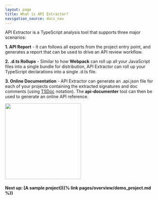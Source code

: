 ```yaml
---
layout: page
title: What is API Extractor?
navigation_source: docs_nav
---
```


API Extractor is a TypeScript analysis tool that supports three major scenarios:

**1. API Report** - It can follows all exports from the project entry point, and generates a report that can be used
to drive an API review workflow.

**2. .d.ts Rollups** - Similar to how **Webpack** can roll up all your JavaScript files into a single bundle for distribution, API Extractor can roll up your TypeScript declarations into a single .d.ts file.

**3. Online Documentation** - API Extractor can generate an .api.json file for each of your projects containing the extracted signatures and doc comments (using [TSDoc](https://github.com/Microsoft/tsdoc) notation).  The **api-documenter** tool can then be used to generate an online API reference.

<div class="d-flex flex-row justify-content-center py-5">
  <img height="250px mx-auto" src="{{ site.baseurl }}/images/ae-flow-chart.svg" />
</div>


#### Next up: [A sample project]({% link pages/overview/demo_project.md %})
